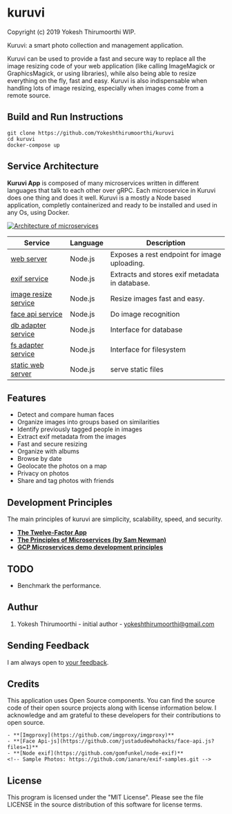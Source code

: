 # kuruvi
Copyright (c) 2019 Yokesh Thirumoorthi
WIP.

Kuruvi: a smart photo collection and management application.

Kuruvi can be used to provide a fast and secure way to replace all the image resizing code of your web application (like calling ImageMagick or GraphicsMagick, or using libraries), while also being able to resize everything on the fly, fast and easy. Kuruvi is also indispensable when handling lots of image resizing, especially when images come from a remote source.

## Build and Run Instructions

```
git clone https://github.com/Yokeshthirumoorthi/kuruvi
cd kuruvi
docker-compose up
```
## Service Architecture

**Kuruvi App** is composed of many microservices written in different
languages that talk to each other over gRPC.
Each microservice in Kuruvi does one thing and does it well.
Kuruvi is a mostly a Node based application, completly containerized and ready to be installed and used in any Os, using Docker.


[![Architecture of
microservices](./docs/img/architecture-diagram.png)](./docs/img/architecture-diagram.png)

| Service                                              | Language      | Description                                                                                                                       |
| ---------------------------------------------------- | ------------- | --------------------------------------------------------------------------------------------------------------------------------- |
| [web server](./express)                           | Node.js            | Exposes a rest endpoint for image uploading.  |
| [exif service](./node-exif)                       | Node.js            | Extracts and stores exif metadata in database.  |
| [image resize service](./node-imgproxy)           | Node.js            | Resize images fast and easy.  |
| [face api service](./faceapi)                     | Node.js            | Do image recognition  |
| [db adapter service](./database)                     | Node.js            | Interface for database  |
| [fs adapter service](./filesystem)                     | Node.js            | Interface for filesystem|
| [static web server](./static-site)                     | Node.js            | serve static files|

<!-- Find **Protocol Buffers Descriptions** at the [`./pb` directory](./pb). -->

## Features

* Detect and compare human faces
* Organize images into groups based on similarities
* Identify previously tagged people in images
* Extract exif metadata from the images
* Fast and secure resizing
* Organize with albums
* Browse by date
* Geolocate the photos on a map
* Privacy on photos
* Share and tag photos with friends

## Development Principles

The main principles of kuruvi are simplicity, scalability, speed, and security.

- **[The Twelve-Factor App](https://12factor.net/)**
- **[The Principles of Microservices (by Sam Newman)](https://learning.oreilly.com/videos/the-principles-of/9781491935811)**
- **[GCP Microservices demo development principles](https://github.com/GoogleCloudPlatform/microservices-demo/blob/master/docs/development-principles.md)**


## TODO
* Benchmark the performance.

## Authur

1. Yokesh Thirumoorthi - initial author - yokeshthirumoorthi@gmail.com

## Sending Feedback

I am always open to [your feedback](https://github.com/Yokeshthirumoorthi/kuruvi/issues).

## Credits
This application uses Open Source components. You can find the source code of their open source projects along with license information below. I acknowledge and am grateful to these developers for their contributions to open source.

```
- **[Imgproxy](https://github.com/imgproxy/imgproxy)**
- **[Face Api-js](https://github.com/justadudewhohacks/face-api.js?files=1)**
- **[Node exif](https://github.com/gomfunkel/node-exif)**
<!-- Sample Photos: https://github.com/ianare/exif-samples.git -->
```

## License

This program is licensed under the "MIT License". Please see the file LICENSE in the source distribution of this software for license terms.
